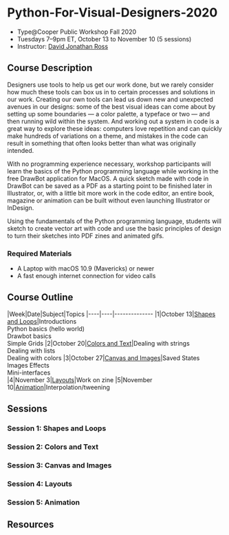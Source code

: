 # Python-For-Visual-Designers-2020

* Type@Cooper Public Workshop Fall 2020
* Tuesdays 7–9pm ET, October 13 to November 10 (5 sessions)
* Instructor: [David Jonathan Ross](https://djr.com)

## Course Description

Designers use tools to help us get our work done, but we rarely consider how much these tools can box us in to certain processes and solutions in our work. Creating our own tools can lead us down new and unexpected avenues in our designs: some of the best visual ideas can come about by setting up some boundaries — a color palette, a typeface or two — and then running wild within the system. And working out a system in code is a great way to explore these ideas: computers love repetition and can quickly make hundreds of variations on a theme, and mistakes in the code can result in something that often looks better than what was originally intended.

With no programming experience necessary, workshop participants will learn the basics of the Python programming language while working in the free DrawBot application for MacOS. A quick sketch made with code in DrawBot can be saved as a PDF as a starting point to be finished later in Illustrator, or, with a little bit more work in the code editor, an entire book, magazine or animation can be built without even launching Illustrator or InDesign.

Using the fundamentals of the Python programming language, students will sketch to create vector art with code and use the basic principles of design to turn their sketches into PDF zines and animated gifs.

### Required Materials

* A Laptop with macOS 10.9 (Mavericks) or newer
* A fast enough internet connection for video calls

## Course Outline

|Week|Date|Subject|Topics
|----|----|--------------
|1|October 13|[Shapes and Loops](#Session-1-Shapes-and-Loops)|Introductions<br />Python basics (hello world)<br />Drawbot basics<br />Simple Grids
|2|October 20|[Colors and Text](#Session-2-Colors-and-Text)|Dealing with strings<br />Dealing with lists<br />Dealing with colors
|3|October 27|[Canvas and Images](#Session-3-Canvas-and-Images)|Saved States<br/>Images Effects<br />Mini-interfaces<br/>
|4|November 3|[Layouts](#Session-4-Layouts)|Work on zine
|5|November 10|[Animation](#Session-5-Animation)|Interpolation/tweening<br />

## Sessions

### Session 1: Shapes and Loops
### Session 2: Colors and Text
### Session 3: Canvas and Images
### Session 4: Layouts
### Session 5: Animation

## Resources

